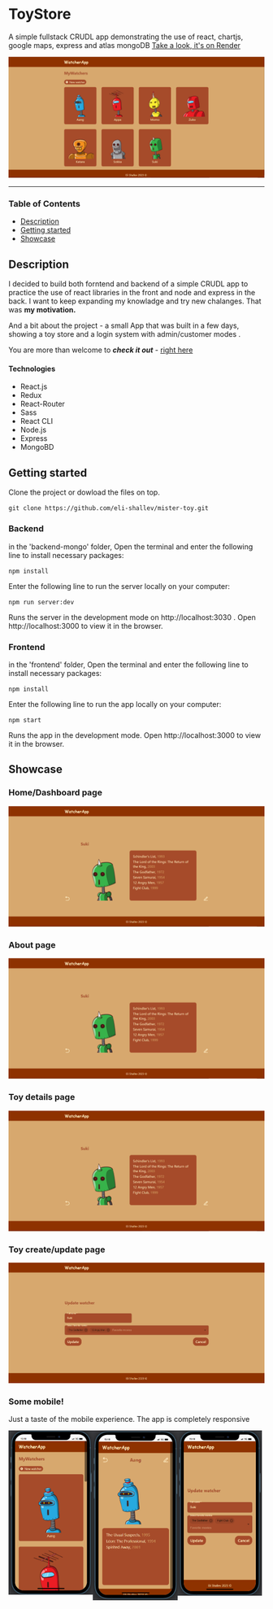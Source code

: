 
# ToyStore
A simple fullstack CRUDL app demonstrating the use of react, chartjs, google maps, express and atlas mongoDB
[Take a look, it's on Render](https://toy-store-4ab2.onrender.com/#/ "Render link")

![Index image](https://raw.githubusercontent.com/eli-shallev/watcher-app/main/screenshots/index.png "Index image")
___

### Table of Contents
- [Description](#description)
- [Getting started](#getting-started)
- [Showcase](#showcase)

## Description
I decided to build both forntend and backend of a simple CRUDL app to practice the use of react libraries in the front and node and express in the back. I want to keep expanding my knowladge and try new chalanges. That was **my motivation.** 

And a bit about the project - a small App that was built in a few days, showing a toy store and a login system with admin/customer modes .

You are more than welcome to ***check it out*** - [right here](https://toy-store-4ab2.onrender.com/#/ "Render link")



#### Technologies

- React.js
- Redux
- React-Router
- Sass
- React CLI
- Node.js
- Express
- MongoBD

## Getting started
Clone the project or dowload the files on top.
```
git clone https://github.com/eli-shallev/mister-toy.git
```
### Backend
in the 'backend-mongo' folder, Open the terminal and enter the following line to install necessary packages:
```
npm install 
```
Enter the following line to run the server locally on your computer:
```
npm run server:dev
```
Runs the server in the development mode on http://localhost:3030 .
Open http://localhost:3000 to view it in the browser.

### Frontend
in the 'frontend' folder, Open the terminal and enter the following line to install necessary packages:
```
npm install 
```
Enter the following line to run the app locally on your computer:
```
npm start
```
Runs the app in the development mode.
Open http://localhost:3000 to view it in the browser.

## Showcase

### Home/Dashboard page

![Home/Dashboard page](https://raw.githubusercontent.com/eli-shallev/watcher-app/main/screenshots/details.png "Home/Dashboard page")

### About page

![About page](https://raw.githubusercontent.com/eli-shallev/watcher-app/main/screenshots/details.png "About page")

### Toy details page

![Toy details page](https://raw.githubusercontent.com/eli-shallev/watcher-app/main/screenshots/details.png "Toy details page")

### Toy create/update page

![User create/update page](https://raw.githubusercontent.com/eli-shallev/watcher-app/main/screenshots/edit.png "User create/update page")

### Some mobile!
Just a taste of the mobile experience. The app is completely responsive

<img src="https://raw.githubusercontent.com/eli-shallev/watcher-app/main/screenshots/index-m.png" width="33%" style="float: left"/><img src="https://raw.githubusercontent.com/eli-shallev/watcher-app/main/screenshots/details-m.png" width="33%" style="float: left;"/><img src="https://raw.githubusercontent.com/eli-shallev/watcher-app/main/screenshots/edit-m.png" width="33%" style="float: left;"/>
